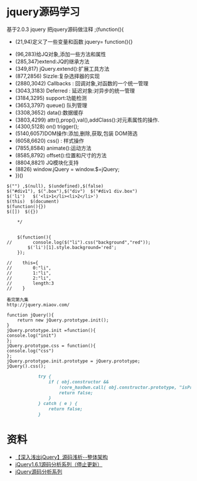 # jquery源码学习


基于2.0.3 jquery
把jquery源码做注释
;(function(){
- (21,94)定义了一些变量和函数 jquery= function(){}
* (96,283)给JQ对象,添加一些方法和属性
* (285,347)extend:JQ的继承方法
* (349,817) jQuery.extend():扩展工具方法
* (877,2856) Sizzle:复杂选择器的实现
* (2880,3042) Callbacks : 回调对象,对函数的一个统一管理
*  (3043,3183) Deferred : 延迟对象:对异步的统一管理
*  (3184,3295) support:功能检测
*  (3653,3797) queue()  队列管理
*  (3308,3652)  data():数据缓存
*  (3803,4299) attr(),prop(),val(),addClass():对元素属性的操作.
*    (4300,5128)  on() trigger();
*  (5140,6057)DOM操作:添加,删除,获取,包装 DOM筛选
*  (6058,6620) css() : 样式操作
*  (7855,8584) animate():运动方法
*  (8585,8792) offset():位置和尺寸的方法
*  (8804,8821) JQ模块化支持
* (8826) window.jQuery = window.$=jQuery;
* })()


```
$("") ,$(null), $(undefined),$(false)
$("#div1"), $(".box"),$("div")  $("#div1 div.box")
$('li')   $('<li>1</li><li>2</li>')
$(this)  $(document)
$(function(){})
$([])  $({})

    */

    
    $(function(){
//        console.log($("li").css("background","red"));
        $('li')[1].style.background='red';
    });

//    this={
//        0:"li",
//        1:"li",
//        2:"li",
//        length:3
//    }
```


```
看完第九集
http://jquery.miaov.com/
```


```
function jQuery(){
    return new jQuery.prototype.init();
}
jQuery.prototype.init =function(){
console.log("init")
};
jQuery.prototype.css = function(){
console.log("css")
};
jQuery.prototype.init.prototype = jQuery.prototype;
jQuery().css();

```


```markdown
            try {
                if ( obj.constructor &&
                    !core_hasOwn.call( obj.constructor.prototype, "isPrototypeOf" ) ) {
                    return false;
                }
            } catch ( e ) {
                return false;
            }
```














# 资料
* [【深入浅出jQuery】源码浅析--整体架构](http://www.cnblogs.com/coco1s/p/5261646.html)
* [jQuery1.6.1源码分析系列（停止更新）](http://www.cnblogs.com/nuysoft/archive/2011/11/14/2248023.html)
* [jQuery源码分析系列](http://www.cnblogs.com/aaronjs/p/3279314.html)



